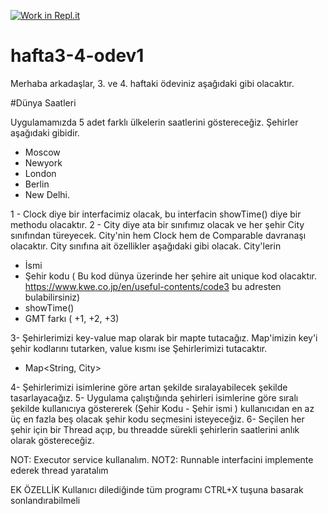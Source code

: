 [![Work in Repl.it](https://classroom.github.com/assets/work-in-replit-14baed9a392b3a25080506f3b7b6d57f295ec2978f6f33ec97e36a161684cbe9.svg)](https://classroom.github.com/online_ide?assignment_repo_id=3738065&assignment_repo_type=AssignmentRepo)
# hafta3-4-odev1

Merhaba arkadaşlar, 3. ve 4. haftaki ödeviniz aşağıdaki gibi olacaktır.

#Dünya Saatleri

Uygulamamızda 5 adet farklı ülkelerin saatlerini göstereceğiz. Şehirler aşağıdaki gibidir.

- Moscow
- Newyork
- London
- Berlin
- New Delhi.

1 - Clock diye bir interfacimiz olacak, bu interfacin showTime() diye bir methodu olacaktır. 
2 - City diye ata bir sınıfımız olacak ve her şehir City sınıfından türeyecek. City'nin hem Clock hem de Comparable davranaşı olacaktır. City sınıfına ait özellikler aşağıdaki gibi olacak. City'lerin 
  
  - İsmi
  - Şehir kodu ( Bu kod dünya üzerinde her şehire ait unique kod olacaktır. https://www.kwe.co.jp/en/useful-contents/code3 bu adresten bulabilirsiniz)
  - showTime()
  - GMT farkı ( +1, +2, +3)

3- Şehirlerimizi key-value map olarak bir mapte tutacağız. Map'imizin key'i şehir kodlarını tutarken, value kısmı ise Şehirlerimizi tutacaktır. 
 - Map<String, City>

4- Şehirlerimizi isimlerine göre artan şekilde sıralayabilecek şekilde tasarlayacağız.
5- Uygulama çalıştığında şehirleri isimlerine göre sıralı şekilde kullanıcıya göstererek (Şehir Kodu - Şehir ismi ) kullanıcıdan en az üç en fazla beş olacak  şehir kodu seçmesini isteyeceğiz.
6- Seçilen her şehir için bir Thread açıp, bu threadde sürekli şehirlerin saatlerini anlık olarak göstereceğiz. 

NOT: Executor service kullanalım.
NOT2: Runnable interfacini implemente ederek thread yaratalım

EK ÖZELLİK
Kullanıcı dilediğinde tüm programı CTRL+X tuşuna basarak sonlandırabilmeli

